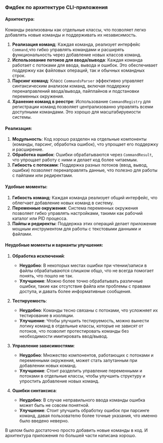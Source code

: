 ### Фидбек по архитектуре CLI-приложения

#### Архитектура:
Команды реализованы как отдельные классы, что позволяет легко добавлять новые команды и поддерживать их независимость.

1. **Реализация команд**: Каждая команда, реализует интерфейс `Command`,что гибко управлять командами и расширять функциональность через добавление новых классов команд.
2. **Использование потоков для ввода/вывода**: Каждая команда работает с потоками для ввода, вывода и ошибок. Это обеспечивает поддержку как файловых операций, так и обычных командных строк.
3. **Парсинг команд**: Класс `CommandsParser` эффективно управляет синтаксическим анализом команд, включая поддержку перенаправлений ввода/вывода, пайплайнов и подстановки переменных окружения.
4. **Хранение команд в реестре**: Использование `CommandRegistry` для регистрации команд позволяет централизованно управлять всеми доступными командами. Это хорошо для масштабируеиости системы.


#### Реализация:
1. **Модульность**: Код хорошо разделен на отдельные компоненты (команды, парсинг, обработка ошибок), что упрощает его поддержку и расширение.
2. **Обработка ошибок**: Ошибки обрабатываются через `CommandResult`, что упрощает работу с ними и делает код более читаемым.
3. **Гибкость с потоками**: Поддержка разных потоков (ввод, вывод, ошибки) позволяет перенаправлять данные, что полезно для работы с пайпами или редиректами.

#### Удобные моменты:
1. **Гибкость команд**: Каждая команда реализует общий интерфейс, что облегчает добавление новых команд в систему.
2. **Переменные окружения**: Система переменных окружения позволяет гибко управлять настройками, такими как рабочий каталог или PID процесса.
3. **Пайпы и редиректы**: Поддержка этих операций делает приложение мощным инструментом для работы с текстовыми данными и файлами.

#### Неудобные моменты и варианты улучшения:
1. **Обработка исключений**:
    - **Неудобно**: В некоторых местах ошибки при чтении/записи в файлы обрабатываются слишком общо, что не всегда помогает понять, что пошло не так.
    - **Улучшение**: Можно более точно обрабатывать различные ошибки, такие как отсутствие файла или проблемы с правами доступа, и давать более информативные сообщения.

2. **Тестируемость**:
    - **Неудобно**: Команды тесно связаны с потоками, что усложняет их тестирование в изоляции.
    - **Улучшение**: Чтобы улучшить тестируемость, можно вынести логику команд в отдельные классы, которые не зависят от потоков, что позволит протестировать команды без необходимости имитировать ввод/вывод.

3. **Управление зависимостями**:
    - **Неудобно**: Множество компонентов, работающих с потоками и переменными окружения, может стать запутанным при добавлении новых команд.
    - **Улучшение**: Стоит разделить управление переменными и потоками в отдельные классы, чтобы улучшить структуру и упростить добавление новых команд.

4. **Ошибки синтаксиса**:
    - **Неудобно**: В случае неправильного ввода команды ошибка может быть не совсем понятной.
    - **Улучшение**: Стоит улучшить обработку ошибок при парсинге команд, давая пользователю более точные указания, что именно было введено неверно.

В целом было достаточно просто добавить новые команды в код. И архитектура приложения по большей части написана хорошо.

